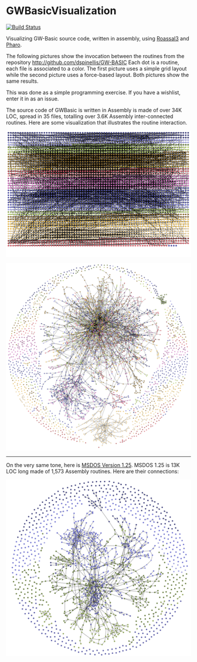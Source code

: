 # GWBasicVisualization

[![Build Status](https://travis-ci.com/bergel/GWBasicVisualization.svg?branch=master)](https://travis-ci.com/bergel/GWBasicVisualization)

Visualizing GW-Basic source code, written in assembly, using [Roassal3](https://github.com/ObjectProfile/Roassal3) and [Pharo](http://pharo.org).

The following pictures show the invocation between the routines from the repository http://github.com/dspinellis/GW-BASIC
Each dot is a routine, each file is associated to a color. The first picture uses a simple grid layout while the second picture uses a force-based layout. Both pictures show the same results. 

This was done as a simple programming exercise. If you have a wishlist, enter it in as an issue.

The source code of GWBasic is written in Assembly is made of over 34K LOC, spread in 35 files, totalling over 3.6K Assembly inter-connected routines. Here are some visualization that illustrates the routine interaction.

![alt](screenshots/routine-graph1.png)

![alt](screenshots/routine-graph2.png)


-----

On the very same tone, here is [MSDOS Version 1.25](https://github.com/microsoft/MS-DOS). MSDOS 1.25 is 13K LOC long made of 1,573 Assembly routines. Here are their connections:


![alt](screenshots/msdosV1.25.png)
